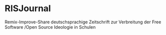 # RISJournal
Remix-Improve-Share deutschsprachige Zeitschrift zur Verbreitung der Free Software /Open Source Ideologie in Schulen
